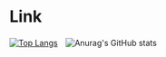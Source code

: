 # Link

[![Top Langs](https://github-readme-stats.vercel.app/api/top-langs/?username=kenuun&layout=donut)](https://github.com/anuraghazra/github-readme-stats)　![Anurag's GitHub stats](https://github-readme-stats.vercel.app/api?username=kenuun&show_icons=true)
